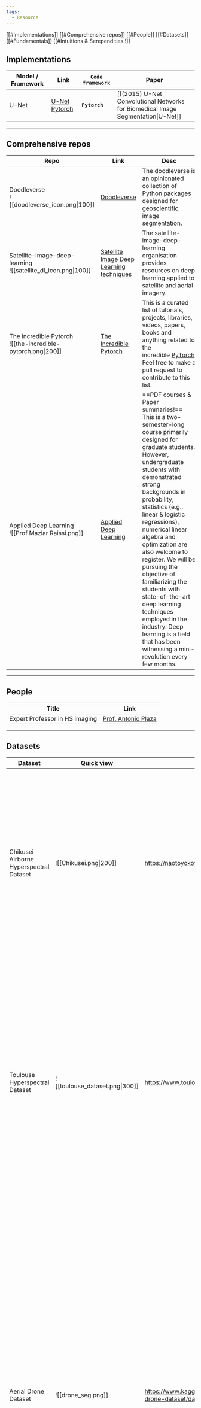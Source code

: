 ```yaml
---
tags:
  - Resource
---
```

[[#Implementations]]
[[#Comprehensive repos]]
[[#People]]
[[#Datasets]]
[[#Fundamentals]]
[[#Intuitions & Serependities !]]
## Implementations

| Model / Framework | Link                                                      | **`Code framework`** | Paper                                                                            |
| ----------------- | --------------------------------------------------------- | -------------------- | -------------------------------------------------------------------------------- |
| U-Net             | [U-Net Pytorch](https://github.com/milesial/Pytorch-UNet) | **`Pytorch`**        | [[(2015) U-Net Convolutional Networks for Biomedical Image Segmentation\|U-Net]] |

---
## Comprehensive repos

| Repo                                                             | Link                                                                                         | Desc                                                                                                                                                                                                                                                                                                                                                                                                                                                                                                                                                             |     |
| ---------------------------------------------------------------- | -------------------------------------------------------------------------------------------- | ---------------------------------------------------------------------------------------------------------------------------------------------------------------------------------------------------------------------------------------------------------------------------------------------------------------------------------------------------------------------------------------------------------------------------------------------------------------------------------------------------------------------------------------------------------------- | --- |
| Doodleverse<br>![[doodleverse_icon.png\|100]]                    | [Doodleverse](https://github.com/Doodleverse)                                                | The doodleverse is an opinionated collection of Python packages designed for geoscientific image segmentation.                                                                                                                                                                                                                                                                                                                                                                                                                                                   |     |
| Satellite-image-deep-learning<br>![[satellite_dl_icon.png\|100]] | [Satellite Image Deep Learning techniques](https://github.com/satellite-image-deep-learning) | The satellite-image-deep-learning organisation provides resources on deep learning applied to satellite and aerial imagery.                                                                                                                                                                                                                                                                                                                                                                                                                                      |     |
| The incredible Pytorch<br>![[the-incredible-pytorch.png\|200]]   | [The Incredible Pytorch](https://github.com/ritchieng/the-incredible-pytorch)                | This is a curated list of tutorials, projects, libraries, videos, papers, books and anything related to the incredible [PyTorch](http://pytorch.org/). Feel free to make a pull request to contribute to this list.                                                                                                                                                                                                                                                                                                                                              |     |
| Applied Deep Learning<br>![[Prof Maziar Raissi.png]]             | [Applied Deep Learning](https://github.com/maziarraissi/Applied-Deep-Learning)               | ==PDF courses & Paper summaries!==<br>This is a two-semester-long course primarily designed for graduate students. However, undergraduate students with demonstrated strong backgrounds in probability, statistics (e.g., linear & logistic regressions), numerical linear algebra and optimization are also welcome to register. We will be pursuing the objective of familiarizing the students with state-of-the-art deep learning techniques employed in the industry. Deep learning is a field that has been witnessing a mini-revolution every few months. |     |

---
##  People

| Title                          | Link                                                              |
| ------------------------------ | ----------------------------------------------------------------- |
| Expert Professor in HS imaging | [Prof. Antonio Plaza](https://sites.google.com/view/antonioplaza) |

---
## Datasets

| Dataset                                 | Quick view                           | Homepage                                                                | Description                                                                                                                                                                                                                                                                                                                                                                                                                                                                                                                                                                                                                                                                                                                          | Download                                                                                      |
| --------------------------------------- | ------------------------------------ | ----------------------------------------------------------------------- | ------------------------------------------------------------------------------------------------------------------------------------------------------------------------------------------------------------------------------------------------------------------------------------------------------------------------------------------------------------------------------------------------------------------------------------------------------------------------------------------------------------------------------------------------------------------------------------------------------------------------------------------------------------------------------------------------------------------------------------ | --------------------------------------------------------------------------------------------- |
| Chikusei Airborne Hyperspectral Dataset | ![[Chikusei.png\|200]]               | https://naotoyokoya.com/Download.html                                   | The hyperspectral dataset has 128 bands in the spectral range from 363 nm to 1018 nm. The scene consists of 2517x2335 pixels and the ground sampling distance was 2.5 m. Ground truth of 19 classes was collected via a field survey and visual inspection using high-resolution color images obtained by Canon EOS 5D Mark II together with the hyperspect                                                                                                                                                                                                                                                                                                                                                                          | [Download on Kaggle](https://www.kaggle.com/datasets/mingliu123/chikusei?resource=download)   |
| Toulouse Hyperspectral Dataset          | ![[toulouse_dataset.png\|300]]       | https://www.toulouse-hyperspectral-data-set.com/                        | The image is provided in ground-level reflectance with **a very high spatial resolution (1 m ground sampling distance) and spectral resolution (< 8 nm) from 0.4 µm to 2.5 µm (310 channels*).** More than **380,000 pixels are sparsely labeled with land cover classes** (and secondarily with land use classes) over an area of 90 km². The land cover nomenclature contains 32 classes hierarchically organized into 16 impermeable surfaces and 16 permeable surfaces as illust                                                                                                                                                                                                                                                 | [Dataset as Module in Python](https://github.com/Romain3Ch216/TlseHypDataSet)                 |
| Aerial Drone Dataset                    | ![[drone_seg.png]]                   | https://www.kaggle.com/datasets/bulentsiyah/semantic-drone-dataset/data | The Semantic Drone Dataset focuses on semantic understanding of urban scenes for increasing the safety of autonomous drone flight and landing procedures. The imagery depicts more than 20 houses from nadir (bird's eye) view acquired at an altitude of 5 to 30 meters above ground. A high resolution camera was used to acquire RGB images at a size of 6000x4000px (24Mpx). The training set 400 public images, the test set 200 private images.<br><br>PERSON DETECTION (bounding box)<br>SEMANTIC SEGMENTATION (pixel annotation)<br>CLASSES tree, gras, other vegetation, dirt, gravel, rocks, water, paved area, pool, person, dog, car, bicycle, roof, wall, fence, fence-pole, window, door, obstacle  obstacle  obstacle | [Download on Kaggle](https://www.kaggle.com/datasets/bulentsiyah/semantic-drone-dataset/data) |
| GID dataset                             | ![[gid-dataset.png]] | https://x-ytong.github.io/project/GID.html                              |                                                                                                                                                                                                                                                                                                                                                                                                                                                                                                                                                                                                                                                                                                                                      |                                                                                               |

## Fundamentals
#### Backpropagation
##### Backpropagation in the case of CNNs
[Convolutions and Backpropagation]("https://pavisj.medium.com/convolutions-and-backpropagations-46026a8f5d2c")
#### Markov Random Field models
##### Conditional Random Field Models (CRFs)
[CRFs video](https://www.youtube.com/watch?v=rI3DQS0P2fk)
>[!info]- CRFs summary
>HMM: generative model: models the joint prob between the hidden state and the observed data point (tries to explain how the observed data has been generated in the first place)
CRF:
> - discriminative model: models the conditional prob of hidden state knowing an observed data point : $P(y|X)$
> - not directed graph => more dependencies than HMM
> - supervised: requires labelled data
> - requires a lot of data
>	- Linear chain CRF variant: subset of a CRF that allows specific types of dependencies (only connections between sequential hidden states $Y_{i-1}$ and $Y_i$ ), thus requires less data
>- CRF finds the relationship between an observed data point X and a given hidden state Y == this relationship *f* is called a *feature function*, commonly denoted $Ψ$
>- feature functions can be any function as long as it takes the following inputs  
>	- $X$ : observed data
>	- $Y_{i-1}$ : previous hidden state (assumption of Linear chain CRF)
>	- $Y_i$ : current hidden state
>	- $i$ : index of current hidden state (time step)
>- as many *feature functions* as required can be defined in one CRF
>- a CRF can be trained with SGD to learn the weights $w_j$
>	- let $F(X, Y_{i-1}, Y_{i}, i) = \sum_{j}w_j* f_j(X, y_{i-1}, y_{i}, i)$
>- Back to the end goal:  
>	-  $P(y|X, w) = \frac{1}{Z}e^{\sum_NF(X, Y_{i-1}, Y_{i}, i)}$
>		$Z$ : being the [partition function](https://www.deeplearningbook.org/contents/partition.html) used to normalise the probability distribution 
>	-  $P(y|X, w)$ to be maximised during training
#### Bayesian Deep Learning
[A comprehensive introduction to Bayesian Deep Learning](https://jorisbaan.nl/2021/03/02/introduction-to-bayesian-deep-learning.html)
[A gentle introduction to Bayesian Deep Learning](https://towardsdatascience.com/a-gentle-introduction-to-bayesian-deep-learning-d298c7243fd6)
#### Feature selection 
[Feature selection techniques in Machine Learning](https://www.analyticsvidhya.com/blog/2020/10/feature-selection-techniques-in-machine-learning/)
#### Graph Neural Networks
[Gentle Introduction to Graph Neural Networks](https://distill.pub/2021/gnn-intro/)
#### Graph Signal Processing
[Graph Signal Processing](https://web.media.mit.edu/~xdong/talk/BDI_GSP.pdf)
### Remote Sensing
#### Digital Numbers, Radiance and Reflectance
[Digital Numbers, Radiance and Reflectance](https://www.nv5geospatialsoftware.com/Learn/Blogs/Blog-Details/ArtMID/10198/ArticleID/16278/Digital-Number-Radiance-and-Reflectance)
### Math
#### Calculus
[Betterexplained Calculus](https://betterexplained.com/calculus/)
#### Eigenvalues & eigenvectors
**Intuition of eigenvalues & eignenvectors** [Eigenvalues & eigenvectors: Wikipedia](https://en.wikipedia.org/wiki/Eigenvalues_and_eigenvectors)

## Intuitions & Serependities !

>[!tip]- About numbers of CNN filters from RGB to HSI
>You might not necessarily need to increase the number of filters simply because you're switching from RGB images to hyperspectral images for training a CNN. Here's why:
>- **Focus of Filter Increase:** The number of filters in a CNN layer is primarily determined by the complexity you want the layer to capture in the data. With RGB images, 3 filters are enough because there are 3 color channels (red, green, blue).
>- **Hyperspectral Complexity:** Hyperspectral images have a higher dimension due to the many spectral bands. However, the inherent complexity within each band might not be significantly higher compared to RGB channels.
>**Factors to Consider for Filter Choice:**
>
>- **Task Complexity:** The complexity of the task you're trying to solve with the CNN will influence the number of filters needed. More complex tasks like material classification with subtle spectral differences might benefit from more filters.
>- **Spectral Information Leverage:** If your goal is to leverage the full spectral information of the hyperspectral data, using a larger number of filters, especially in the initial layers, might be helpful for the model to learn relevant features from each band.
>
**Alternative Approaches:**
>
>- **Feature Engineering:** Before feeding the hyperspectral data directly to the CNN, you could explore feature engineering techniques to extract relevant spectral features. This might allow you to use a similar number of filters in the CNN as with RGB images.
>- **Dimensionality Reduction:** Techniques like Principal Component Analysis (PCA) can be used to reduce the dimensionality of the hyperspectral data while preserving most of the relevant information. This can then be fed into a CNN with a similar filter configuration as for RGB images.
>
**Experimentation is Key:**
>
Ultimately, the optimal number of filters for your CNN with hyperspectral data will depend on your specific task, dataset characteristics, and desired model complexity. It's recommended to experiment with different filter configurations and evaluate the model performance to find the best setting.
>
Credits: [Gemini](https://gemini.google.com)

> [!info]- Fourier transform intuition
> Fourier transform is a transform, meaning that it is a mappings from a space to another. Fourier transform goes from the time to the frequency domain. As shown in the animation, a periodic function $f$ can be decomposed to its fundamental component signals using Fourier series.
> ![[Fourier_transform_time_and_frequency_domains.gif]]

> [!example]- Key, Query, and Value based attention in the context of CNNs
> **Scenario:**
Imagine you're building a model to classify different types of clothing in images (e.g., shirts, pants, dresses). A CNN can extract features from an image, but these features might not explicitly highlight the most important regions for clothing classification (e.g., collars, pockets, sleeves).
**Attention Mechanism Integration:**
>1. **Feature Extraction:** Pass the input image through a pre-trained CNN (e.g., ResNet) to obtain a feature map. This feature map captures spatial information about the image, with each channel representing different aspects.
>2. **Linear Projections:** Apply three separate linear transformations to the feature map (F) to generate the key (K), value (V), and query (Q) vectors:
>    - **Key (K):** K = W_k * F, where W_k is a learned weight matrix. K represents the "importance" of each element in the feature map for the classification task.
>  - **Value (V):** V = W_v * F, where W_v is another learned weight matrix. V represents the actual feature information at each location in the feature map.
>  - **Query (Q):** Q = W_q * x_q, where W_q is a learned weight matrix and x_q is a learnable query vector. The query vector can be task-specific or learned during training.
>3. **Attention Scores:** Calculate the attention scores (a_ij) between each element (i) in the query vector (Q) and all elements (j) in the key vector (K). This score indicates how "relevant" a specific feature location (j) is to the current element (i) in the query. A common way to compute the attention score is:
>  - a_ij = softmax( Q^T * K_j )
>4. **Weighted Values:** Multiply the attention scores (a_ij) with the corresponding value vectors (V_j) to obtain weighted value vectors (v_i'):
 >   - v_i' = Σ(a_ij * V_j)
>5. **New Representation:** Concatenate these weighted value vectors (v_i') to form a new feature representation (F'). This representation emphasizes the most relevant features based on the attention scores.  
>6. **Classification:** Pass the new feature representation (F') through additional fully connected layers for classification into different clothing types.
>
>Source: Gemini


